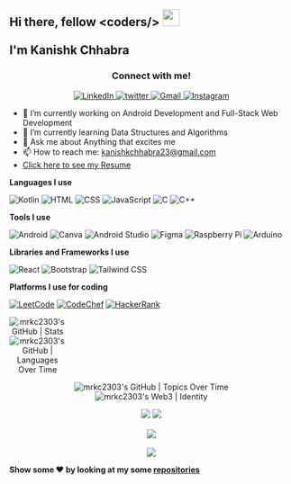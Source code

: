 <h2>Hi there, fellow &#60coders/&#62  <img src="https://raw.githubusercontent.com/MartinHeinz/MartinHeinz/master/wave.gif" width="30px" height="30px"> 
<br><br>I'm Kanishk Chhabra</h2>

<h3 align="center">Connect with me!</h3>

<p align="center">
  <a href="https://www.linkedin.com/in/kanishk-chhabra/" target="_blank">
  <img alt="LinkedIn" src="https://img.shields.io/badge/linkedin%20-%230077B5.svg?&style=for-the-badge&logo=linkedin&logoColor=white"/>
  </a>
  <a href="https://twitter.com/mrkc2303" target="_blank">
  <img src="https://img.shields.io/badge/twitter-%2300acee.svg?&style=for-the-badge&logo=twitter&logoColor=white" alt="twitter" />
  </a>
  <a href="mailto:kanishkchhabra23@gmail.com">
  <img alt="Gmail" src="https://img.shields.io/badge/Gmail-D14836?style=for-the-badge&logo=gmail&logoColor=white" /> 
  </a>
  <a href="https://www.instagram.com/kanishk_chhabra" target="_blank">
  <img src="https://img.shields.io/badge/Instagram-E4405F?style=for-the-badge&logo=instagram&logoColor=white" alt="Instagram" />
  </a>
</p>

- 🔭 I’m currently working on Android Development and Full-Stack Web Development
- 🌱 I’m currently learning Data Structures and Algorithms
- 💬 Ask me about Anything that excites me
- 📫 How to reach me: kanishkchhabra23@gmail.com
- [Click here to see my Resume](https://drive.google.com/file/d/1z78R2rxDZOSAr7KbfR5o1eBUBIcu4A63/view?usp=sharing)

<strong>Languages I use</strong>

![Kotlin](https://img.shields.io/badge/-Kotlin-7F52FF?logo=kotlin&logoColor=white&style=for-the-badge)
![HTML](https://img.shields.io/badge/-HTML-E34F26?logo=html5&logoColor=white&style=for-the-badge)
![CSS](https://img.shields.io/badge/-CSS-1572B6?logo=css3&logoColor=white&style=for-the-badge)
![JavaScript](https://img.shields.io/badge/-JavaScript-F7DF1E?logo=javascript&logoColor=white&style=for-the-badge)
![C](https://img.shields.io/badge/-00599C?logo=c&logoColor=white&style=for-the-badge)
![C++](https://img.shields.io/badge/-C++-00599C?logo=c%2B%2B&logoColor=white&style=for-the-badge)

<strong>Tools I use</strong>

![Android](https://img.shields.io/badge/-Android-3DDC84?logo=android&logoColor=white&style=for-the-badge)
![Canva](https://img.shields.io/badge/-Canva-00C4CC?logo=canva&logoColor=white&style=for-the-badge)
![Android Studio](https://img.shields.io/badge/-Android_Studio-3DDC84?logo=androidstudio&logoColor=white&style=for-the-badge)
![Figma](https://img.shields.io/badge/-Figma-F24E1E?logo=figma&logoColor=white&style=for-the-badge)
![Raspberry Pi](https://img.shields.io/badge/-Raspberry_Pi-A22846?logo=raspberrypi&logoColor=white&style=for-the-badge)
![Arduino](https://img.shields.io/badge/-Arduino-00979D?logo=arduino&logoColor=white&style=for-the-badge)

<strong>Libraries and Frameworks I use</strong>


![React](https://img.shields.io/badge/-ReactJs-61DAFB?logo=react&logoColor=white&style=for-the-badge)
![Bootstrap](https://img.shields.io/badge/-Bootstrap-7952B3?logo=bootstrap&logoColor=white&style=for-the-badge)
![Tailwind CSS](https://img.shields.io/badge/-Tailwind_CSS-06B6D4?logo=tailwindcss&logoColor=white&style=for-the-badge)

<strong>Platforms I use for coding</strong>

<a href="https://leetcode.com/mrkc2303/" target="_blank">![LeetCode](https://img.shields.io/badge/LeetCode-000000?style=for-the-badge&logo=LeetCode&logoColor=#d16c06)</a>
<a href="https://www.codechef.com/users/mrkc2303" target="_blank">![CodeChef](https://img.shields.io/badge/CodeChef-%23964B00.svg?style=for-the-badge&logo=CodeChef&logoColor=white)</a>
<a href="https://www.hackerrank.com/kanishkchhabra23" target="_blank">![HackerRank](https://img.shields.io/badge/-Hackerrank-2EC866?style=for-the-badge&logo=HackerRank&logoColor=white)</a>

<div style="text-align:center">
  <div style="width: 100">
    <img src = "https://stats.quine.sh/mrkc2303/github?theme=dark" alt="mrkc2303's GitHub | Stats" /> <br>
    <img src = "https://stats.quine.sh/mrkc2303/languages-over-time?theme=dark" alt="mrkc2303's GitHub | Languages Over Time" //> <br>
  </div>
  
  <img src = "https://stats.quine.sh/mrkc2303/topics-over-time?theme=dark" alt="mrkc2303's GitHub | Topics Over Time" /> <br>
  <img src = "https://stats.quine.sh/mrkc2303/web3?theme=dark" alt="mrkc2303's Web3 | Identity" /> <br>
<!-- [![mrkc2303's GitHub | Languages Over Time](https://stats.quine.sh/mrkc2303/languages-over-time?theme=dark)](https://quine.sh)
[![mrkc2303's GitHub | Topics Over Time](https://stats.quine.sh/mrkc2303/topics-over-time?theme=dark)](https://quine.sh)
[![mrkc2303's Web3 | Identity](https://stats.quine.sh/mrkc2303/web3?theme=dark)](https://quine.sh) -->
</div>
  
<p align = "center">
<img src = "https://github-readme-stats.vercel.app/api?username=mrkc2303&show_icons=true&theme=dracula" />
<img src = "https://github-readme-stats.vercel.app/api/top-langs/?username=mrkc2303&theme=dracula" /> <br> <br> 
<img src="https://github-profile-summary-cards.vercel.app/api/cards/profile-details?username=mrkc2303&theme=dracula" /> <br> <br>
<img src="https://github-readme-streak-stats.herokuapp.com/?user=mrkc2303&theme=dracula&custom_title=streak-stats&hide_border=true&layout=compact" /><br>
</p>

<strong>Show some :heart: by looking at my some <a href="https://github.com/mrkc2303?tab=repositories">repositories</a></strong>
